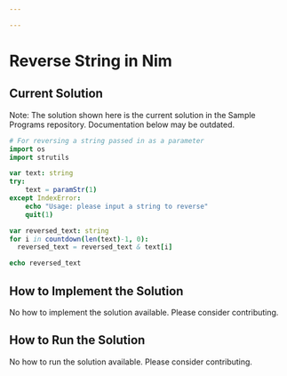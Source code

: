```yaml
---

---
```


# Reverse String in Nim

## Current Solution

Note: The solution shown here is the current solution in the Sample Programs repository. Documentation below may be outdated.

```Nim
# For reversing a string passed in as a parameter
import os
import strutils

var text: string
try:
    text = paramStr(1)
except IndexError:
    echo "Usage: please input a string to reverse"
    quit(1)

var reversed_text: string
for i in countdown(len(text)-1, 0):
  reversed_text = reversed_text & text[i]

echo reversed_text


```

## How to Implement the Solution

No how to implement the solution available. Please consider contributing.

## How to Run the Solution

No how to run the solution available. Please consider contributing.